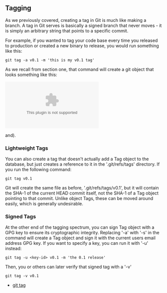 <!--
SPDX-FileCopyrightText: 2008 Geoffrey Grosenbach <boss@topfunky.com>
SPDX-FileCopyrightText: 2008 Scott Chacon <schacon@gmail.com>
SPDX-FileCopyrightText: 2008 Scotty <schacony@gmail.com>

SPDX-License-Identifier: CC-BY-SA-3.0
-->

## Tagging

As we previously covered,
creating a tag in Git is much like making a branch.
A tag in Git serves is basically a signed branch that never moves -
it is simply an arbitrary string that points to a specific commit.

For example,
if you wanted to tag your code base
every time you released to production
or created a new binary to release,
you would run something like this:

```shell
git tag -a v0.1 -m 'this is my v0.1 tag'
```

As we recall from section one,
that command will create a git object
that looks something like this:

![](../artwork/vector/Tag_Expand.eps)

and).

### Lightweight Tags

You can also create a tag
that doesn't actually add a Tag object to the database,
but just creates a reference to it in the '.git/refs/tags' directory.
If you run the following command:

```shell
git tag v0.1
```

Git will create the same file as before,
'.git/refs/tags/v0.1',
but it will contain the SHA-1 of the current HEAD commit itself,
not the SHA-1 of a Tag object pointing to that commit.
Unlike object Tags,
these can be moved around easily,
which is generally undesirable.

### Signed Tags

At the other end of the tagging spectrum,
you can sign Tag object with a GPG key
to ensure its cryptographic integrity.
Replacing '-a' with '-s' in the command
will create a Tag object
and sign it with the current users email address GPG key.
If you want to specify a key,
you can run it with '-u' instead:

```shell
git tag -u <key-id> v0.1 -m 'the 0.1 release'
```

Then,
you or others can later verify that signed tag with a '-v'

```shell
git tag -v v0.1
```

- [git tag](http://www.kernel.org/pub/software/scm/git/docs/git-tag.html)
